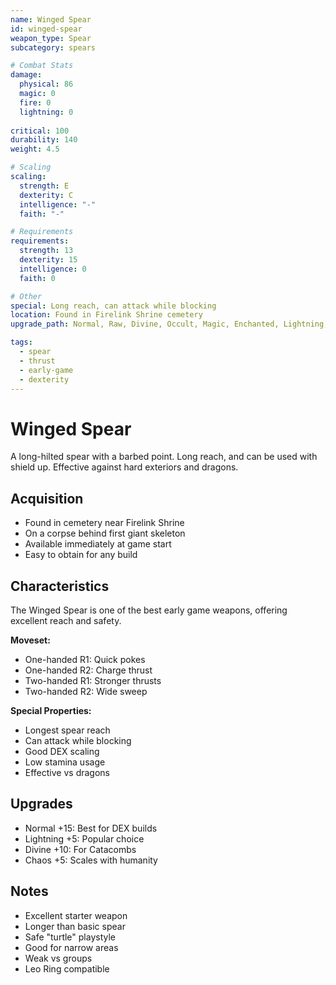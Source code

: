 ```yaml
---
name: Winged Spear
id: winged-spear
weapon_type: Spear
subcategory: spears

# Combat Stats
damage:
  physical: 86
  magic: 0
  fire: 0
  lightning: 0
  
critical: 100
durability: 140
weight: 4.5

# Scaling
scaling:
  strength: E
  dexterity: C
  intelligence: "-"
  faith: "-"

# Requirements
requirements:
  strength: 13
  dexterity: 15
  intelligence: 0
  faith: 0

# Other
special: Long reach, can attack while blocking
location: Found in Firelink Shrine cemetery
upgrade_path: Normal, Raw, Divine, Occult, Magic, Enchanted, Lightning, Crystal, Fire, Chaos

tags:
  - spear
  - thrust
  - early-game
  - dexterity
---
```


# Winged Spear

A long-hilted spear with a barbed point. Long reach, and can be used with shield up. Effective against hard exteriors and dragons.

## Acquisition
- Found in cemetery near Firelink Shrine
- On a corpse behind first giant skeleton
- Available immediately at game start
- Easy to obtain for any build

## Characteristics
The Winged Spear is one of the best early game weapons, offering excellent reach and safety.

**Moveset:**
- One-handed R1: Quick pokes
- One-handed R2: Charge thrust
- Two-handed R1: Stronger thrusts
- Two-handed R2: Wide sweep

**Special Properties:**
- Longest spear reach
- Can attack while blocking
- Good DEX scaling
- Low stamina usage
- Effective vs dragons

## Upgrades
- Normal +15: Best for DEX builds
- Lightning +5: Popular choice
- Divine +10: For Catacombs
- Chaos +5: Scales with humanity

## Notes
- Excellent starter weapon
- Longer than basic spear
- Safe "turtle" playstyle
- Good for narrow areas
- Weak vs groups
- Leo Ring compatible